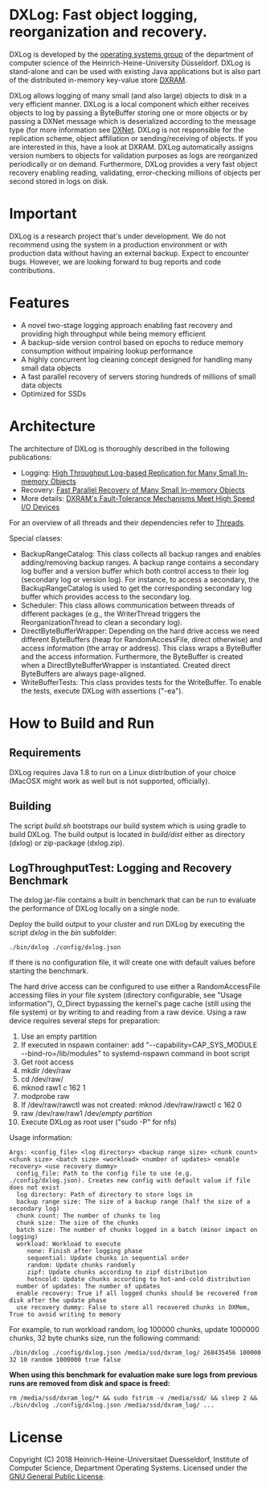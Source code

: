 # DXLog: Fast object logging, reorganization and recovery.

DXLog is developed by the [operating systems group](http://www.cs.hhu.de/en/research-groups/operating-systems.html)
of the department of computer science of the Heinrich-Heine-University
Düsseldorf. DXLog is stand-alone and can be used with existing Java applications
but is also part of the distributed in-memory key-value store [DXRAM](https://github.com/hhu-bsinfo/dxram).

DXLog allows logging of many small (and also large) objects to disk in a very efficient manner. DXLog is a local component which either receives objects to log by passing a ByteBuffer storing one or more objects or by passing a DXNet message which is deserialized according to the message type (for more information see [DXNet](https://github.com/hhu-bsinfo/dxnet). DXLog is not responsible for the replication scheme, object affiliation or sending/receiving of objects. If you are interested in this, have a look at DXRAM. DXLog automatically assigns version numbers to objects for validation purposes as logs are reorganized periodically or on demand. Furthermore, DXLog provides a very fast object recovery enabling reading, validating, error-checking millions of objects per second stored in logs on disk.

# Important
DXLog is a research project that's under development. We do not
recommend using the system in a production environment or with
production data without having an external backup. Expect to encounter
bugs. However, we are looking forward to bug reports and code
contributions.

# Features
* A novel two-stage logging approach enabling fast recovery and providing high throughput while being memory efficient
* A backup-side version control based on epochs to reduce memory consumption without impairing lookup performance
* A highly concurrent log cleaning concept designed for handling many small data objects
* A fast parallel recovery of servers storing hundreds of millions of small data objects
* Optimized for SSDs

# Architecture
The architecture of DXLog is thoroughly described in the following publications:
* Logging: [High Throughput Log-based Replication for Many Small In-memory Objects](https://coconucos.cs.uni-duesseldorf.de/forschung/pubs/2016/ICPADS16.pdf)
* Recovery: [Fast Parallel Recovery of Many Small In-memory Objects](https://coconucos.cs.uni-duesseldorf.de/forschung/pubs/2017/ICPADS17.pdf)
* More details: [DXRAM's Fault-Tolerance Mechanisms Meet High Speed I/O Devices](https://arxiv.org/abs/1807.03562)

For an overview of all threads and their dependencies refer to [Threads](https://github.com/hhu-bsinfo/dxlog/blob/development/doc/threads.pdf).

Special classes:
* BackupRangeCatalog: This class collects all backup ranges and enables adding/removing backup ranges. A backup range contains 
a secondary log buffer and a version buffer which both control access to their log (secondary log or version log). For instance, to access
a secondary, the BackupRangeCatalog is used to get the corresponding secondary log buffer which provides access to the secondary log.
* Scheduler: This class allows communication between threads of different packages (e.g., the WriterThread triggers the ReorganizationThread to clean a secondary log).
* DirectByteBufferWrapper: Depending on the hard drive access we need different ByteBuffers (heap for RandomAccessFile, direct otherwise)
and access information (the array or address). This class wraps a ByteBuffer and the access information. Furthermore, the ByteBuffer
is created when a DirectByteBufferWrapper is instantiated. Created direct ByteBuffers are always page-aligned.
* WriteBufferTests: This class provides tests for the WriteBuffer. To enable the tests, execute DXLog with assertions ("-ea").


# How to Build and Run
## Requirements
DXLog requires Java 1.8 to run on a Linux distribution of your choice
(MacOSX might work as well but is not supported, officially).

## Building
The script *build.sh* bootstraps our build system which is using gradle to build DXLog. The build output is located
in *build/dist* either as directory (dxlog) or zip-package (dxlog.zip).

## LogThroughputTest: Logging and Recovery Benchmark
The dxlog jar-file contains a built in benchmark that can be run to evaluate the performance of DXLog locally on a
single node.

Deploy the build output to your cluster and run DXLog by executing the script *dxlog* in the *bin* subfolder:
```
./bin/dxlog ./config/dxlog.json
```

If there is no configuration file, it will create one with default values before starting the benchmark.

The hard drive access can be configured to use either a RandomAccessFile accessing files in your file system (directory
configurable, see "Usage information"), O_Direct bypassing the kernel's page cache (still using the file system) or by writing to and reading from a raw device. Using a raw device requires several steps for preparation:
1. Use an empty partition
2. If executed in nspawn container: add "--capability=CAP_SYS_MODULE --bind-ro=/lib/modules" to systemd-nspawn command in boot script
3. Get root access
4. mkdir /dev/raw
5. cd /dev/raw/
6. mknod raw1 c 162 1
7. modprobe raw
8. If /dev/raw/rawctl was not created: mknod /dev/raw/rawctl c 162 0
9. raw /dev/raw/raw1 /dev/*empty partition*
10. Execute DXLog as root user ("sudo -P" for nfs)

Usage information:
```
Args: <config_file> <log directory> <backup range size> <chunk count> <chunk size> <batch size> <workload> <number of updates> <enable recovery> <use recovery dummy>
  config_file: Path to the config file to use (e.g. ./config/dxlog.json). Creates new config with default value if file does not exist
  log directory: Path of directory to store logs in
  backup range size: The size of a backup range (half the size of a secondary log)
  chunk count: The number of chunks to log
  chunk size: The size of the chunks
  batch size: The number of chunks logged in a batch (minor impact on logging)
  workload: Workload to execute
     none: Finish after logging phase
     sequential: Update chunks in sequential order
     random: Update chunks randomly
     zipf: Update chunks according to zipf distribution
     hotncold: Update chunks according to hot-and-cold distribution
  number of updates: The number of updates
  enable recovery: True if all logged chunks should be recovered from disk after the update phase
  use recovery dummy: False to store all recovered chunks in DXMem, True to avoid writing to memory
```

For example, to run workload random, log 100000 chunks, update 1000000 chunks, 32 byte chunks size, run the following command:
```
./bin/dxlog ./config/dxlog.json /media/ssd/dxram_log/ 268435456 100000 32 10 random 1000000 true false
```

__When using this benchmark for evaluation make sure logs from previous runs are removed from disk and space is freed:__
```
rm /media/ssd/dxram_log/* && sudo fstrim -v /media/ssd/ && sleep 2 && ./bin/dxlog ./config/dxlog.json /media/ssd/dxram_log/ ...
```

# License

Copyright (C) 2018 Heinrich-Heine-Universitaet Duesseldorf,
Institute of Computer Science, Department Operating Systems.
Licensed under the [GNU General Public License](LICENSE).
